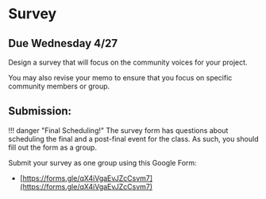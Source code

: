 # Survey

## Due Wednesday 4/27

Design a survey that will focus on the community voices for your project.

You may also revise your memo to ensure that you focus on specific community members or group.

## Submission:

!!! danger "Final Scheduling!"
    The survey form has questions about scheduling the final and a post-final event for the class. As such, you should fill out the form as a group.

Submit your survey as one group using this Google Form:

- [https://forms.gle/qX4iVgaEvJZcCsvm7](https://forms.gle/qX4iVgaEvJZcCsvm7)
